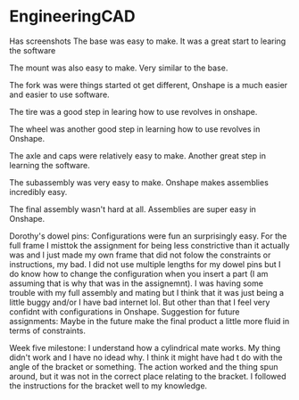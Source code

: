 # EngineeringCAD
Has screenshots
The base was easy to make. It was a great start to learing the software

The mount was also easy to make. Very similar to the base.

The fork was were things started ot get different, Onshape is a much easier and easier to use software.

The tire was a good step in learing how to use revolves in onshape.

The wheel was another good step in learning how to use revolves in Onshape.

The axle and caps were relatively easy to make. Another great step in learning the software.

The subassembly was very easy to make. Onshape makes assemblies incredibly easy.

The final assembly wasn't hard at all. Assemblies are super easy in Onshape.

Dorothy's dowel pins:
Configurations were fun an surprisingly easy. For the full frame I misttok the assignment for being less constrictive than it actually was and I just made my own frame that did not folow the constraints or instructions, my bad. I did not use multiple lengths for my dowel pins but I do know how to change the configuration when you insert a part (I am assuming that is why that was in the assignemnt). I was having some trouble with my full assembly and mating but I think that it was just being a little buggy and/or I have bad internet lol. But other than that I feel very confidnt with configurations in Onshape. 
Suggestion for future assignments:
Maybe in the future make the final product a little more fluid in terms of constraints.

Week five milestone: I understand how a cylindrical mate works. My thing didn't work and I have no idead why. I think  it might have had t do with the angle of the bracket or something. The action worked and the thing spun around, but it was not in the correct place relating to the bracket. I followed the instructions for the bracket well to my knowledge.
